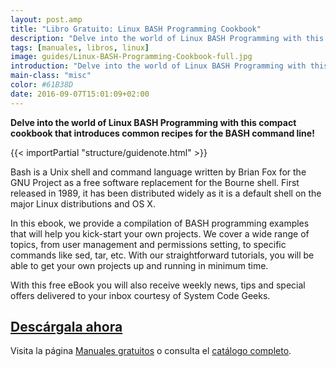 ```yaml
---
layout: post.amp
title: "Libro Gratuito: Linux BASH Programming Cookbook"
description: "Delve into the world of Linux BASH Programming with this compact cookbook that introduces common recipes for the BASH command line!"
tags: [manuales, libros, linux]
image: guides/Linux-BASH-Programming-Cookbook-full.jpg
introduction: "Delve into the world of Linux BASH Programming with this compact cookbook that introduces common recipes for the BASH command line!"
main-class: "misc"
color: #61B38D
date: 2016-09-07T15:01:09+02:00
---
```


<figure>
   <amp-img on="tap:lightbox1" role="button" tabindex="0" layout="responsive" src="/assets/img/guides/Linux-BASH-Programming-Cookbook-centered.jpg" alt="{{ title }}" title="{{ title }}" width="800" height="420">
   </amp-img>
</figure>

__Delve into the world of Linux BASH Programming with this compact cookbook that introduces common recipes for the BASH command line!__

{{< importPartial "structure/guidenote.html" >}}

Bash is a Unix shell and command language written by Brian Fox for the GNU Project as a free software replacement for the Bourne shell. First released in 1989, it has been distributed widely as it is a default shell on the major Linux distributions and OS X.

<!--ad-->

In this ebook, we provide a compilation of BASH programming examples that will help you kick-start your own projects. We cover a wide range of topics, from user management and permissions setting, to specific commands like sed, tar, etc. With our straightforward tutorials, you will be able to get your own projects up and running in minimum time.

With this free eBook you will also receive weekly news, tips and special offers delivered to your inbox courtesy of System Code Geeks.

<div class="button-post">
  <h2><a href="http://bashyc-blogspot.tradepub.com/c/pubRD.mpl?sr=oc&_t=oc:&qf=w_syst05" target="_blank">Descárgala ahora</a></h2>
</div>

Visita la página [Manuales gratuitos][1] o consulta el [catálogo completo][2].

[1]: https://elbauldelprogramador.com/manuales-gratuitos/
[2]: http://elbauldelprogramador.tradepub.com/category/information-technology/1207/ "Catálogo completo de Guías gratuítas "
